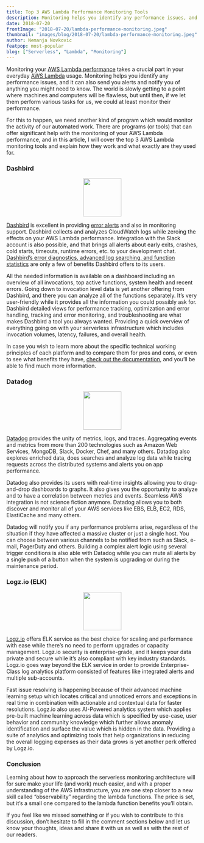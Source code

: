 ```yaml
---
title: Top 3 AWS Lambda Performance Monitoring Tools
description: Monitoring helps you identify any performance issues, and it can also send you alerts and notify you of anything you might need to know.
date: 2018-07-20
frontImage: "2018-07-20/lambda-performance-monitoring.jpeg"
thumbnail: "images/blog/2018-07-20/lambda-performance-monitoring.jpeg"
author: Nemanja Novkovic
featpop: most-popular
blog: ["Serverless", "Lambda", "Monitoring"]
---
```


Monitoring your [AWS Lambda performance](/features/aws-lambda-performance-cost/) takes a crucial part in your everyday [AWS Lambda](https://aws.amazon.com/lambda/) usage. Monitoring helps you identify any performance issues, and it can also send you alerts and notify you of anything you might need to know. The world is slowly getting to a point where machines and computers will be flawless, but until then, if we let them perform various tasks for us, we could at least monitor their performance. 

For this to happen, we need another kind of program which would monitor the activity of our automated work. There are programs (or tools) that can offer significant help with the monitoring of your AWS Lambda performance, and in this article, I will cover the top 3 AWS Lambda monitoring tools and explain how they work and what exactly are they used for.

### Dashbird

<img style="position:relative; width:100px; margin-left:-50px; left:50%; box-shadow:none;" src="https://dashbird.io/images/dashbird-logo.png">

[Dashbird](/) is excellent in providing [error alerts](/features/lambda-error-tracking/) and also in monitoring support. Dashbird collects and analyzes CloudWatch logs while zeroing the effects on your AWS Lambda performance. Integration with the Slack account is also possible, and that brings all alerts about early exits, crashes, cold starts, timeouts, runtime errors, etc. to your development chat. [Dashbird’s error diagnostics, advanced log searching, and function statistics](/features/aws-lambda-serverless-monitoring/) are only a few of benefits Dashbird offers to its users. 

All the needed information is available on a dashboard including an overview of all invocations, top active functions, system health and recent errors. Going down to invocation level data is yet another offering from Dashbird, and there you can analyze all of the functions separately. It’s very user-friendly while it provides all the information you could possibly ask for. Dashbird detailed views for performance tracking, optimization and error handling, tracking and error monitoring, and troubleshooting are what makes Dashbird a tool you always wanted. Providing a quick overview of everything going on with your serverless infrastructure which includes invocation volumes, latency, failures, and overall health. 

In case you wish to learn more about the specific technical working principles of each platform and to compare them for pros and cons, or even to see what benefits they have, [check out the documentation](/docs/), and you’ll be able to find much more information. 

### Datadog

<img style="position:relative; width:100px; margin-left:-50px; left:50%; box-shadow:none;" src="https://datadog-prod.imgix.net/img/dd_logo_70x75.png?fm=png&auto=format&lossless=1">

[Datadog](https://www.datadoghq.com/) provides the unity of metrics, logs, and traces. Aggregating events and metrics from more than 200 technologies such as Amazon Web Services, MongoDB, Slack, Docker, Chef, and many others. Datadog also explores enriched data, does searches and analyze log data while tracing requests across the distributed systems and alerts you on app performance. 

Datadog also provides its users with real-time insights allowing you to drag-and-drop dashboards to graphs. It also gives you the opportunity to analyze and to have a correlation between metrics and events. Seamless AWS integration is not science fiction anymore. Datadog allows you to both discover and monitor all of your AWS services like EBS, ELB, EC2, RDS, ElastiCache and many others. 

Datadog will notify you if any performance problems arise, regardless of the situation if they have affected a massive cluster or just a single host. You can choose between various channels to be notified from such as Slack, e-mail, PagerDuty and others. Building a complex alert logic using several trigger conditions is also able with Datadog while you can mute all alerts by a single push of a button when the system is upgrading or during the maintenance period. 

### Logz.io (ELK)

<img style="position:relative; width:100px; margin-left:-50px; left:50%; box-shadow:none;" src="https://logz.io/wp-content/themes/Avada-Child-Theme/images/logz-logo.svg">

[Logz.io](https://logz.io/lambda_monitoring_newnov_nmoilp/) offers ELK service as the best choice for scaling and performance with ease while there’s no need to perform upgrades or capacity management. Logz.io security is enterprise-grade, and it keeps your data private and secure while it’s also compliant with key industry standards. Logz.io goes way beyond the ELK service in order to provide Enterprise-Class log analytics platform consisted of features like integrated alerts and multiple sub-accounts. 

Fast issue resolving is happening because of their advanced machine learning setup which locates critical and unnoticed errors and exceptions in real time in combination with actionable and contextual data for faster resolutions. Logz.io also uses AI-Powered analytics system which applies pre-built machine learning across data which is specified by use-case, user behavior and community knowledge which further allows anomaly identification and surface the value which is hidden in the data. Providing a suite of analytics and optimizing tools that help organizations in reducing the overall logging expenses as their data grows is yet another perk offered by Logz.io.


### Conclusion
Learning about how to approach the serverless monitoring architecture will for sure make your life (and work) much easier, and with a proper understanding of the AWS infrastructure, you are one step closer to a new skill called “observability” regarding the lambda functions. The price is set, but it’s a small one compared to the lambda function benefits you’ll obtain. 

If you feel like we missed something or if you wish to contribute to this discussion, don’t hesitate to fill in the comment sections below and let us know your thoughts, ideas and share it with us as well as with the rest of our readers.